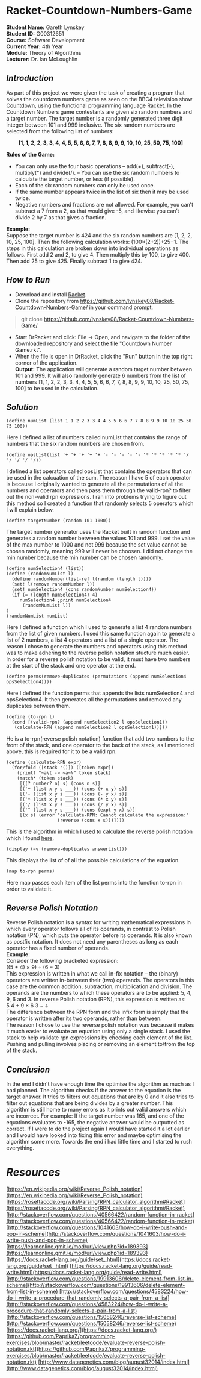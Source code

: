 # Racket-Countdown-Numbers-Game

**Student Name:** Gareth Lynskey </br>
**Student ID:** G00312651 </br>
**Course:** Software Development </br>
**Current Year:** 4th Year </br>
**Module:** Theory of Algorithms </br>
**Lecturer:** Dr. Ian McLoughlin </br>

## **_Introduction_**
As part of this project we were given the task of creating a program that solves the countdown numbers game
as seen on the BBC4 television show [Countdown](http://datagenetics.com/blog/august32014/index.html), using the 
functional programming language Racket. 
In the Countdown Numbers game contestants are given six random numbers and a target number. The target number 
is a randomly generated three digit integer between 101 and 999 inclusive. The six random numbers are selected
from the following list of numbers: <br>
**<p align="center">[1, 1, 2, 2, 3, 3, 4, 4, 5, 5, 6, 6, 7, 7, 8, 8, 9, 9, 10, 10, 25, 50, 75, 100]</p>**

**Rules of the Game:**
- You can only use the four basic operations – add(+), subtract(-), multiply(*) and divide(/).
– You can use the six random numbers to calculate the target number, or less (if possible). 
- Each of the six random numbers can only be used once. 
- If the same number appears twice in the list of six then it may be used twice. 
- Negative numbers and fractions are not allowed. For example, you can’t subtract a 7 from a 2, as that would give -5, and likewise
you can’t divide 2 by 7 as that gives a fraction. <br>

**Example:**<br>
Suppose the target number is 424 and the six random numbers are [1, 2, 2, 10, 25, 100]. 
Then the following calculation works: (100×(2+2))+25−1. The steps in this calculation are broken down into individual
operations as follows. First add 2 and 2, to give 4. Then multiply this by
100, to give 400. Then add 25 to give 425. Finally subtract 1 to give 424.

## **_How to Run_**
- Download and install [Racket](https://racket-lang.org/download/).
- Clone the repository from https://github.com/lynskey08/Racket-Countdown-Numbers-Game/ in your command prompt.
> git clone https://github.com/lynskey08/Racket-Countdown-Numbers-Game/
- Start DrRacket and click: File -> Open, and navigate to the folder of the downloaded repository and select the
file "Countdown Number Game.rkt".
- When the file is open in DrRacket, click the "Run" button in the top right corner of the application. <br>
**Output:**
The application will generate a random target number between 101 and 999. It will also randomly generate 6 numbers
from the list of numbers [1, 1, 2, 2, 3, 3, 4, 4, 5, 5, 6, 6, 7, 7, 8, 8, 9, 9, 10, 10, 25, 50, 75, 100] to be used 
in the calculation.

## **_Solution_**
```Racket
(define numList (list 1 1 2 2 3 3 4 4 5 5 6 6 7 7 8 8 9 9 10 10 25 50 75 100))
```
Here I defined a list of numbers called numList that contains the range of numbers that the six random numbers are chosen from.

```Racket
(define opsList(list '+ '+ '+ '+ '+ '- '- '- '- '- '* '* '* '* '* '/ '/ '/ '/ '/))
```
I defined a list operators called opsList that contains the operators that can be used in the calcuation of the sum. 
The reason I have 5 of each operator is because I originally wanted to generate all the permutations of all the numbers
and operators and then pass them through the valid-rpn? to filter out the non-valid rpn expressions. I ran into problems
trying to figure out this method so I created a function that randomly selects 5 operators which I will explain below.

```Racket
(define targetNumber (random 101 1000))
```
The target number generator uses the Racket built in random function and generates a random number between the values 101 and 999.
I set the value of the max number to 1000 and not 999 because the set value cannot be chosen randomly, meaning 999 will never be choosen. I did not change the min number because the min number can be chosen randomly.

```Racket
(define numSelection4 (list))
(define (randomNumList l) 
  (define randomNumber(list-ref l(random (length l))))  
  (set! l(remove randomNumber l)) 
  (set! numSelection4 (cons randomNumber numSelection4))  
  (if (= (length numSelection4) 4)
     numSelection4 ;print numSelection4
      (randomNumList l))
)
(randomNumList numList)
```
Here I defined a function which I used to generate a list 4 random numbers from the list of given numbers. I used this same function
again to generate a list of 2 numbers, a list 4 operators and a list of a single operator. The reason I chose to generate the numbers and operators using this method was to make adhering to the reverse polish notation stucture much easier. In order for a reverse polish notation to be valid, it must have two numbers at the start of the stack and one operator at the end.

```Racket
(define perms(remove-duplicates (permutations (append numSelection4 opsSelection4))))
```
Here I defined the function perms that appends the lists numSelection4 and opsSelection4. It then generates all the permutations and removed any duplicates between them.

```Racket
(define (to-rpn l)
  (cond [(valid-rpn? (append numSelection2 l opsSelection1))
   (calculate-RPN (append numSelection2 l opsSelection1))]))
```
He is a to-rpn(reverse polish notation) function that add two numbers
to the front of the stack, and one operator to the back of the stack, as I mentioned above,
this is required for it to be a valid rpn.

```Racket
(define (calculate-RPN expr)
  (for/fold ([stack '()]) ([token expr])
    (printf "~a\t -> ~a~N" token stack)
    (match* (token stack)
     [((? number? n) s) (cons n s)]
     [('+ (list x y s ___)) (cons (+ x y) s)]
     [('- (list x y s ___)) (cons (- y x) s)]
     [('* (list x y s ___)) (cons (* x y) s)]
     [('/ (list x y s ___)) (cons (/ y x) s)]
     [('^ (list x y s ___)) (cons (expt y x) s)]
     [(x s) (error "calculate-RPN: Cannot calculate the expression:" 
                   (reverse (cons x s)))])))
```
This is the algorithm in which I used to calculate the reverse polish notation which I found [here](https://rosettacode.org/wiki/Parsing/RPN_calculator_algorithm#Racket).


```Racket
(display (~v (remove-duplicates answerList)))
```
This displays the list of of all the possible calculations of the equation.

```Racket
(map to-rpn perms)
```
Here map passes each item of the list perms into the function to-rpn in order to validate it.

## **_Reverse Polish Notation_**
Reverse Polish notation is a syntax for writing mathematical expressions in which every operator follows all of its operands, in contrast to Polish notation (PN), which puts the operator before its operands. It is also known as postfix notation. It does not need any parentheses as long as each operator has a fixed number of operands.<br>
**Example:**<br>
Consider the following bracketed expression:<br>
((5 + 4) × 9) ÷ (6 − 3) <br>
This expression is written in what we call in-fix notation – the (binary) operators are written
in-between their (two) operands. The operators in this case are the common addition, subtraction,
multiplication and division. The operands are the numbers to which these operators are to
be applied: 5, 4, 9, 6 and 3. In reverse Polish notation (RPN), this expression is written as:<br>
5 4 + 9 × 6 3 − ÷<br>
The difference between the RPN form and the infix form is simply that the operator is written
after its two operands, rather than between.<br>
The reason I chose to use the reverse polish notation was because it makes it much easier
to evaluate an equation using only a single stack. I used the stack to help validate rpn expressions by checking each
element of the list. Pushing and pulling involves placing or removing an element to/from the top of the stack. 

## **_Conclusion_**
In the end I didn't have enough time the optimise the algorithm as much as I had planned. The algorithm checks if the answer to the equation is the target answer. It tries to filters out equations that are by 0 and it also tries to filter out equations that are being divides by a greater number. This algorithm is still home to many errors as it prints out valid answers which are incorrect.
For example: If the target number was 165, and one of the equations evaluates to -165, the negative answer would be outputted as correct. If I were to do the project again I would have started it a lot earlier and I would have looked into fixing this error and maybe optimising the algorithm some more. Towards the end i had little time and I started to rush everything.

# **_Resources_**

[https://en.wikipedia.org/wiki/Reverse_Polish_notation](https://en.wikipedia.org/wiki/Reverse_Polish_notation)
[https://rosettacode.org/wiki/Parsing/RPN_calculator_algorithm#Racket](https://rosettacode.org/wiki/Parsing/RPN_calculator_algorithm#Racket)
[http://stackoverflow.com/questions/40566422/random-function-in-racket](http://stackoverflow.com/questions/40566422/random-function-in-racket)
[http://stackoverflow.com/questions/1041603/how-do-i-write-push-and-pop-in-scheme](http://stackoverflow.com/questions/1041603/how-do-i-write-push-and-pop-in-scheme)
[https://learnonline.gmit.ie/mod/url/view.php?id=189393](https://learnonline.gmit.ie/mod/url/view.php?id=189393)
[https://docs.racket-lang.org/guide/set_.html](https://docs.racket-lang.org/guide/set_.html)
[https://docs.racket-lang.org/guide/read-write.html](https://docs.racket-lang.org/guide/read-write.html)
[http://stackoverflow.com/questions/19913606/delete-element-from-list-in-scheme](http://stackoverflow.com/questions/19913606/delete-element-from-list-in-scheme)
[http://stackoverflow.com/questions/4583224/how-do-i-write-a-procedure-that-randomly-selects-a-pair-from-a-list](http://stackoverflow.com/questions/4583224/how-do-i-write-a-procedure-that-randomly-selects-a-pair-from-a-list)
[http://stackoverflow.com/questions/15058246/reverse-list-scheme](http://stackoverflow.com/questions/15058246/reverse-list-scheme)
[https://docs.racket-lang.org/](https://docs.racket-lang.org/)
[https://github.com/PaprikaZ/programming-exercises/blob/master/racket/leetcode/evaluate-reverse-polish-notation.rkt](https://github.com/PaprikaZ/programming-exercises/blob/master/racket/leetcode/evaluate-reverse-polish-notation.rkt)
[http://www.datagenetics.com/blog/august32014/index.html](http://www.datagenetics.com/blog/august32014/index.html)

